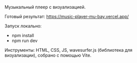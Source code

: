 Музыкальный плеер с визуализацией.

Готовый результат: https://music-player-mu-bay.vercel.app/

Запуск локально:

- npm install
- npm run dev

Инструменты: HTML, CSS, JS, wavesurfer.js (библиотека для визуализации), собрано с помощью Vite.
